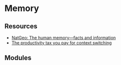 Memory
===

Resources
---

- [NatGeo: The human memory—facts and information][1]
- [The productivity tax you pay for context switching][2]

<!-- Links -->
[1]: https://www.nationalgeographic.com/science/article/human-memory
[2]: https://async.twist.com/context-switching/

<!-- Links end -->


Modules
---

